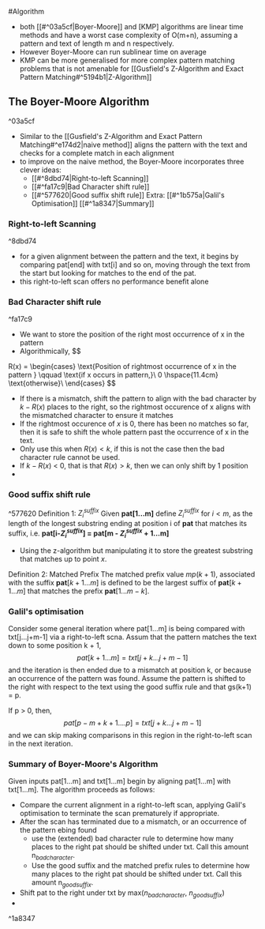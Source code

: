 #Algorithm 
- both [[#^03a5cf|Boyer-Moore]] and [KMP] algorithms are linear time methods and have a worst case complexity of O(m+n), assuming a pattern and text of length m and n respectively.
- However Boyer-Moore can run sublinear time on average
- KMP can be more generalised for more complex pattern matching problems that is not amenable for [[Gusfield's Z-Algorithm and Exact Pattern Matching#^5194b1|Z-Algorithm]]

## The Boyer-Moore Algorithm

^03a5cf
- Similar to the [[Gusfield's Z-Algorithm and Exact Pattern Matching#^e174d2|naive method]] aligns the pattern with the text and checks for a complete match in each alignment
- to improve on the naive method, the Boyer-Moore incorporates three clever ideas:
	- [[#^8dbd74|Right-to-left Scanning]]
	- [[#^fa17c9|Bad Character shift rule]]
	- [[#^577620|Good suffix shift rule]]
Extra:
[[#^1b575a|Galil's Optimisation]]
[[#^1a8347|Summary]]


### Right-to-left Scanning

^8dbd74
- for a given alignment between the pattern and the text, it begins by comparing pat\[end] with txt\[i] and so on, moving through the text from the start but looking for matches to the end of the pat.
- this right-to-left scan offers no performance benefit alone
### Bad Character shift rule

^fa17c9
- We want to store the position of the right most occurrence of x in the pattern
- Algorithmically, 
$$

R(x)  = 
\begin{cases}
\text{Position of rightmost occurrence of x in the pattern } \qquad \text{if x occurs in pattern,}\\
0 \hspace{11.4cm} \text{otherwise}\\
\end{cases}
$$
- If there is a mismatch, shift the pattern to align with the bad character by $k - R(x)$ places to the right, so the rightmost occurence of x aligns with the mismatched character to ensure it matches
- If the rightmost occurence of $x$ is 0, there has been no matches so far, then it is safe to shift the whole pattern past the occurrence of x in the text.
- Only use this when $R(x)  < k$, if this is not the case then the bad character rule cannot be used.
- If $k-R(x)$ < 0, that is that $R(x) > k$, then we can only shift by 1 position
- 

### Good suffix shift rule

^577620
Definition 1: $Z_{i}^{suffix}$
Given **pat\[1...m]** define $Z_{i}^{suffix}$ for $i < m$, as the length of the longest substring ending at position i of **pat** that matches its suffix, i.e. **pat\[i-$Z_{i}^{suffix}$] = pat\[m - $Z_{i}^{suffix}$ + 1...m]**
- Using the z-algorithm but manipulating it to store the greatest substring that matches up to point $x$.

Definition 2: Matched Prefix
The matched prefix value $mp(k+1)$, associated with the suffix $\textbf {pat} [k+1...m]$ is defined to be the largest suffix of $\textbf {pat}[k+1...m]$ that matches the prefix $\textbf {pat} [1...m-k]$.

### Galil's optimisation

Consider some general iteration where pat\[1...m] is being compared with txt\[j...j+m-1] via a right-to-left scna. Assum that the pattern matches the text down to some position k + 1,
$$
pat[k+1...m] = txt[j+k...j+m-1]
$$
and the iteration is then ended due to a mismatch at position k, or because an occurrence of the pattern was found. Assume the pattern is shifted to the right with respect to the text using the good suffix rule and that gs(k+1) = p.

If p > 0, then,
$$
pat[p-m+k+1....p] = txt[j+k...j+m-1]
$$
and we can skip making comparisons in this region in the right-to-left scan in the next iteration.


### Summary of Boyer-Moore's Algorithm

Given inputs pat\[1...m] and txt\[1...m] begin by aligning pat\[1...m] with txt\[1...m]. The algorithm proceeds as follows:
- Compare the current alignment in a right-to-left scan, applying Galil's optimisation to terminate the scan prematurely if appropriate.
- After the scan has terminated due to a mismatch, or an occurrence of the pattern ebing found
	- use the (extended) bad character rule to determine how many places to the right pat should be shifted under txt. Call this amount n$_{bad character}$.
	- Use the good suffix and the matched prefix rules to determine how many places to the right pat should be shifted under txt. Call this amount n$_{goodsuffix}$.
- Shift pat to the right under txt by max($n_{badcharacter}$, $n_{goodsuffix}$)
- 

^1a8347
